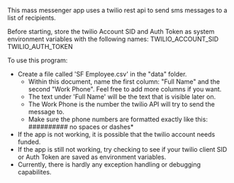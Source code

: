 This mass messenger app uses a twilio rest api to send sms messages to a list of recipients.

Before starting, store the twilio Account SID and Auth Token as system environment variables with the following names:
  TWILIO_ACCOUNT_SID
  TWILIO_AUTH_TOKEN

To use this program:
  - Create a file called 'SF Employee.csv' in the "data" folder.
    - Within this document, name the first column: "Full Name" and the second "Work Phone". Feel free to add more columns if you want.
    - The text under 'Full Name' will be the text that is visible later on.
    - The Work Phone is the number the twilio API will try to send the message to.
    * Make sure the phone numbers are formatted exactly like this: ########## no spaces or dashes*
- If the app is not working, it is possible that the twilio account needs funded.
- If the app is still not working, try checking to see if your twilio client SID or Auth Token are saved as environment variables.
- Currently, there is hardly any exception handling or debugging capabilites.


  
